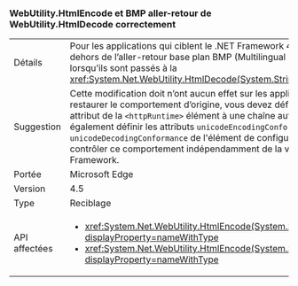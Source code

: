 ### <a name="webutilityhtmlencode-and-webutilityhtmldecode-round-trip-bmp-correctly"></a>WebUtility.HtmlEncode et BMP aller-retour de WebUtility.HtmlDecode correctement

|   |   |
|---|---|
|Détails|Pour les applications qui ciblent le .NET Framework 4.5, les caractères situés en dehors de l’aller-retour base plan BMP (Multilingual Plane) correctement lorsqu’ils sont passés à la <xref:System.Net.WebUtility.HtmlDecode(System.String)> méthodes.|
|Suggestion|Cette modification doit n’ont aucun effet sur les applications actuelles, mais pour restaurer le comportement d’origine, vous devez définir le <code>targetFramework</code> attribut de la <code>&lt;httpRuntime&gt;</code> élément à une chaîne autre que &quot;4.5&quot;. Vous pouvez également définir les attributs <code>unicodeEncodingConformance</code> et <code>unicodeDecodingConformance</code> de l'élément de configuration <code>&lt;webUtility&gt;</code> pour contrôler ce comportement indépendamment de la version ciblée du .NET Framework.|
|Portée|Microsoft Edge|
|Version|4.5|
|Type|Reciblage|
|API affectées|<ul><li><xref:System.Net.WebUtility.HtmlEncode(System.String)?displayProperty=nameWithType></li><li><xref:System.Net.WebUtility.HtmlEncode(System.String,System.IO.TextWriter)?displayProperty=nameWithType></li></ul>|

